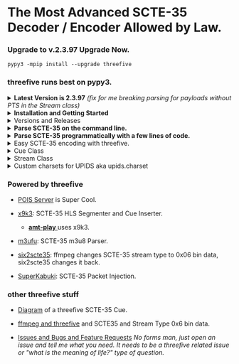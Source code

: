 #  The Most Advanced SCTE-35 Decoder / Encoder Allowed by Law.


<H3> Upgrade to v.2.3.97   Upgrade Now.</H3>

 ```smalltalk
 pypy3 -mpip install --upgrade threefive
 ```
<H3> threefive runs best on pypy3.  </h3>
<details><summary><b>Latest Version is 2.3.97</b><i> (fix for me breaking parsing for payloads without PTS in the Stream class)</i> </summary>

 * __Removed__ The rogue file cmd.py.

</details>
 
 <details><summary><b>Installation and Getting Started</b></summary>

<details><summary>Requirements</summary>

* threefive requires
  * [pypy3](https://pypy.org) or python 3.6+ (pypy3 runs threefive 2-3 times faster than python 3.10)
  * [new_reader](https://github.com/futzu/new_reader)
  *  __pyaes__
</details>


* [Install threefive](#install)
   * [Fast Start](https://github.com/futzu/SCTE35-threefive/blob/master/FastStart.md)
   * [Super Cool Examples](https://github.com/futzu/SCTE35-threefive/blob/master/examples/README.md)
* [Versions and Releases](#versions-and-releases)
</details>

<details><summary>Versions and Releases</summary>

```lua
>>> import threefive
>>> threefive.version
'2.3.79'
>>>
```
* __Release__ versions are  __odd__.
* __Unstable__ testing versions are __even__.
</details>

 <details><summary><b>Parse SCTE-35 on the command line.</b> </summary>
 
* `Parse base64`
```js
threefive '/DAvAAAAAAAA///wFAVIAACPf+/+c2nALv4AUsz1AAAAAAAKAAhDVUVJAAABNWLbowo='
```
* `Parse a hex value`
```js
threefive 0xFC302F000000000000FFFFF014054800008F7FEFFE7369C02EFE0052CCF500000000000A0008435545490000013562DBA30A
```
* `Parse MPEGTS from stdin`
```js
cat video.ts | threefive
```
* `Parse MPEGTS video over https`
```js
threefive https://so.slo.me/longb.ts
```
* `Parse multicast`
```lua
threefive udp://@235.35.3.5:3535
```

</details>

 <details><summary><b>Parse SCTE-35 programmatically with a few lines of code.</b></summary>

   <details><summary>Mpegts Multicast in three lines of code.</summary>

```python3
import threefive

strm = threefive.Stream('udp://@239.35.0.35:1234')
strm.decode()
````
  _(need an easy multicast server?_ [gumd](https://github.com/futzu/gumd) )

---
  </details>

 <details><summary>Mpegts over Https in three lines of code.</summary>

```python3
import threefive
strm = threefive.Stream('https://iodisco.com/ch1/ready.ts')
strm.decode()


       
   </details>

 <details><summary>Base64 in five lines of code.</summary>

```python3
>>> from threefive import Cue
>>> stuff = '/DAvAAAAAAAA///wBQb+dGKQoAAZAhdDVUVJSAAAjn+fCAgAAAAALKChijUCAKnMZ1g='
>>> cue=Cue(stuff)
>>> cue.decode()
True
 >>> cue.show()

```
---
   </details>

 <details><summary>Bytes in five lines of code.</summary>

```python3
>>> import threefive

>>> stuff = b'\xfc0\x11\x00\x00\x00\x00\x00\x00\x00\xff\xff\xff\x00\x00\x00O%3\x96'
>>> cue=Cue(stuff)
>>> cue.decode()
True
>>> cue.show()
```
---
   </details>

<details><summary>Hex in 4 lines of code.</summary>

```python3
import threefive

cue = threefive.Cue("0XFC301100000000000000FFFFFF0000004F253396")
cue.decode()
cue.show()
```
</details>

 </details>

<details><summary>Easy SCTE-35 encoding with threefive. </summary>

* Need SCTE-35 Packet Injection? [SuperKabuki](https://github.com/futzu/SuperKabuki), powered by threefive.


 * `Helper functions for SCTE35 Cue encoding`

```python3
Python 3.8.13 (7.3.9+dfsg-5, Oct 30 2022, 09:55:31)
[PyPy 7.3.9 with GCC 12.2.0] on linux
Type "help", "copyright", "credits" or "license" for more information.
>>>> import threefive.encode
>>>> help(threefive.encode)



Help on module threefive.encode in threefive:

NAME
    threefive.encode - encode.py

DESCRIPTION
    threefive.encode has helper functions for Cue encoding.

FUNCTIONS
    mk_splice_insert(event_id, pts=None, duration=None, out=False)
        mk_cue returns a Cue with a Splice Insert.

        The args set the SpliceInsert vars.

        splice_event_id = event_id

        if pts is None (default):
            splice_immediate_flag      True
            time_specified_flag        False

        if pts:
            splice_immediate_flag      False
            time_specified_flag        True
            pts_time                   pts

        If duration is None (default)
            duration_flag              False

        if duration IS set:
            out_of_network_indicator   True
            duration_flag              True
            break_auto_return          True
            break_duration             duration
            pts_time                   pts

        if out is True:
            out_of_network_indicator   True

        if out is False (default):
            out_of_network_indicator   False

    mk_splice_null()
        mk_splice_null returns a Cue
        with a Splice Null

    mk_time_signal(pts=None)
         mk_time_signal returns a Cue
         with a Time Signal
        if pts is None:
             time_specified_flag   False

        if pts IS set:
             time_specified_flag   True
             pts_time              pts

```
</details>



 <details><summary>Cue Class</summary>

   *  src [cue.py](https://github.com/futzu/SCTE35-threefive/blob/master/threefive/cue.py)
   *  The __threefive.Cue__ class decodes a SCTE35 binary, base64, or hex encoded string.

```py3

class Cue(threefive.base.SCTE35Base)
 |  Cue(data=None, packet_data=None)

```
```js
 |  __init__(self, data=None, packet_data=None)
 |      data may be packet bites or encoded string
 |      packet_data is a instance passed from a Stream instance
```
* `Cue.decode()`
```js
 |  decode(self)
 |      Cue.decode() parses for SCTE35 data
```
* After Calling cue.decode() the __instance variables can be accessed via dot notation__.
```python3

    >>>> cue.command
    {'calculated_length': 5, 'name': 'Time Signal', 'time_specified_flag': True, 'pts_time': 21695.740089}

    >>>> cue.command.pts_time
    21695.740089

    >>>> cue.info_section.table_id

    '0xfc'
```

* `Cue.get()`
```js
 |  get(self)
 |      Cue.get returns the SCTE-35 Cue
 |      data as a dict of dicts.
```
> `Cue.get() Example`
```python3
>>> from threefive import Cue
>>> cue = Cue('0XFC301100000000000000FFFFFF0000004F253396')
>>> cue.decode()
True
>>> cue
{'bites': b'\xfc0\x11\x00\x00\x00\x00\x00\x00\x00\xff\xff\xff\x00\x00\x00O%3\x96',
'info_section': {'table_id': '0xfc', 'section_syntax_indicator': False, 'private': False, 'sap_type': '0x3',
'sap_details': 'No Sap Type', 'section_length': 17, 'protocol_version': 0, 'encrypted_packet': False,
'encryption_algorithm': 0, 'pts_adjustment_ticks': 0, 'pts_adjustment': 0.0, 'cw_index': '0x0', 'tier': '0xfff',
'splice_command_length': 4095, 'splice_command_type': 0, 'descriptor_loop_length': 0, 'crc': '0x4f253396'},
'command': {'command_length': None, 'command_type': 0, 'name': 'Splice Null'},
'descriptors': [], 'packet_data': None}
```
* Cue.get() omits cue.bites and empty values
```
>>> cue.get()
{'info_section': {'table_id': '0xfc', 'section_syntax_indicator': False,'private': False, 'sap_type': '0x3',
'sap_details': 'No Sap Type', 'section_length': 17, 'protocol_version': 0, 'encrypted_packet': False,
'encryption_algorithm': 0, 'pts_adjustment_ticks': 0, 'pts_adjustment': 0.0, 'cw_index': '0x0', 'tier': '0xfff',
'splice_command_length': 4095, 'splice_command_type': 0, 'descriptor_loop_length': 0, 'crc': '0x4f253396'},
'command': {'command_type': 0, 'name': 'Splice Null'},
'descriptors': []}
```

* `Cue.get_descriptors()`

```js
 |  get_descriptors(self)
 |      Cue.get_descriptors returns a list of
 |      SCTE 35 splice descriptors as dicts.
```
* `Cue.get_json()`
```js
 |  get_json(self)
 |      Cue.get_json returns the Cue instance
 |      data in json.
```
* `Cue.show()`
```js
 |  show(self)
 |      Cue.show prints the Cue as JSON
```
* `Cue.to_stderr()`
```js
 |  to_stderr(self)
 |      Cue.to_stderr prints the Cue
```
</details>

<details><summary>Stream Class</summary>

  * src [stream.py](https://github.com/futzu/SCTE35-threefive/blob/master/threefive/stream.py)
  * The threefive.__Stream__ class parses __SCTE35__ from __Mpegts__.
  * Supports:
     *  __File__ and __Http(s)__ and __Udp__ and __Multicast__ protocols.
  	 * __Multiple Programs__.
  	 * __Multi-Packet PAT, PMT, and SCTE35 tables__.

* threefive tries to include __pid__, __program__, anf  __pts__ of the SCTE-35 packet.

```js
class Stream(builtins.object)
 |  Stream(tsdata, show_null=True)
 |
 |  Stream class for parsing MPEG-TS data.
 ```
 ```py3
 |  __init__(self, tsdata, show_null=True)
 |
 |      tsdata is a file or http, https,
 |       udp or multicast url.
 |
 |      set show_null=False to exclude Splice Nulls

 ```

* `Stream.decode(func=show_cue)`
 ```py3
 |  decode(self, func=show_cue)
 |      Stream.decode reads self.tsdata to find SCTE35 packets.
 |      func can be set to a custom function that accepts
 |      a threefive.Cue instance as it's only argument.
 ```
 > `Stream.decode Example`

 ```python3
 import sys
 from threefive import Stream
 >>>> Stream('plp0.ts').decode()

```

   *   Pass in custom function

   *  __func__ should match the interface
  ``` func(cue)```

 > `Stream.decode with custom function Example`
```python3
import sys
import threefive

def display(cue):
   print(f'\033[92m{cue.packet_data}\033[00m')
   print(f'{cue.command.name}')

def do():
   sp = threefive.Stream(tsdata)
   sp.decode(func = display)

if __name__ == '__main__':
    do()
```

___

* `Stream.decode_next()`

 ```js
 |  decode_next(self)
 |      Stream.decode_next returns the next
 |      SCTE35 cue as a threefive.Cue instance.
 ```

> `Stream.decode_next Example`
```python3
import sys
import threefive

def do():
    arg = sys.argv[1]
    with open(arg,'rb',encoding="utf-8") as tsdata:
        st = threefive.Stream(tsdata)
        while True:
            cue = st.decode_next()
            if not cue:
                return False
            if cue:
                cue.show()

if __name__ == "__main__":
    do()

```

* `Stream.proxy(func = show_cue)`

  *  Writes all packets to sys.stdout.

  *  Writes scte35 data to sys.stderr.

 ```js
 |  decode(self, func=show_cue_stderr)
 |      Stream.decode_proxy writes all ts packets are written to stdout
 |      for piping into another program like mplayer.
 |      SCTE-35 cues are printed to stderr.
 ```
> `Stream.proxy Example`
```python3

import threefive
sp = threefive.Stream('https://futzu.com/xaa.ts')
sp.decode_proxy()
```

* Pipe to mplayer
```bash
$ python3 proxy.py | mplayer -
```
___

* `Stream.show()`

```js
|  show(self)
|   List programs and streams and info for MPEGTS
```
> `Stream.show() Example`
```python3
>>>> from threefive import Stream
>>>> Stream('https://slo.me/plp0.ts').show()
```

```js
    Service:    fancy ˹
    Provider:   fu-corp
    Pcr Pid:    1051[0x41b]
    Streams:
                Pid: 1051[0x41b]        Type: 0x1b AVC Video
                Pid: 1052[0x41c]        Type: 0x3 MP2 Audio
                Pid: 1054[0x41e]        Type: 0x6 PES Packets/Private Data
                Pid: 1055[0x41f]        Type: 0x86 SCTE35 Data

```
</details>


<details><summary>Custom charsets for UPIDS aka upids.charset</summary>

`Specify a charset for Upid data by setting threefive.upids.charset` [`issue #55`](https://github.com/futzu/scte35-threefive/issues/55)

* default charset is ascii
* python charsets info [Here](https://docs.python.org/3/library/codecs.html)
* setting charset to None will return raw bytes.


#### Example Usage:

```lua
>>> from threefive import Cue,upids
>>> i="/DBKAAAAAAAAAP/wBQb+YtC8/AA0AiZDVUVJAAAD6X/CAAD3W3ACEmJibG5kcHBobkQCAsGDpQIAAAAAAAEKQ1VFSRSAIyowMljRk9c="

>>> upids.charset
'ascii'
>>> cue=Cue(i)
>>> cue.decode()
ascii
True
>>> cue.descriptors[0].segmentation_upid
'bblndpphnD\x02\x02���\x02\x00\x00'

>>> upids.charset="utf16"
>>> cue.decode()
utf16
True
>>> cue.descriptors[0].segmentation_upid
'扢湬灤桰䑮Ȃ菁ʥ\x00'
```

</details>

### Powered by threefive

  * [POIS Server](https://github.com/scunning1987/pois_reference_server) is Super Cool.
  

  * [x9k3](https://github.com/futzu/x9k3): SCTE-35 HLS Segmenter and Cue Inserter.
      * [__amt-play__ ](https://github.com/vivoh-inc/amt-play) uses x9k3.

  * [m3ufu](https://github.com/futzu/m3ufu): SCTE-35 m3u8 Parser.

  * [six2scte35](https://github.com/futzu/six2scte35): ffmpeg changes SCTE-35 stream type to 0x06 bin data, six2scte35 changes it back.

  * [SuperKabuki](https://github.com/futzu/SuperKabuki): SCTE-35 Packet Injection.

### other threefive stuff

  * [Diagram](https://github.com/futzu/threefive/blob/master/cue.md) of a threefive SCTE-35 Cue.

  * [ffmpeg and threefive](https://github.com/futzu/SCTE35-threefive/blob/master/threefive-ffmpeg.md) and SCTE35 and Stream Type 0x6 bin data.

  * [Issues and Bugs and Feature Requests](https://github.com/futzu/scte35-threefive/issues) *No forms man, just open an issue and tell me what you need. It needs to be a threefive related issue or "what is the meaning of life?" type of question.*

